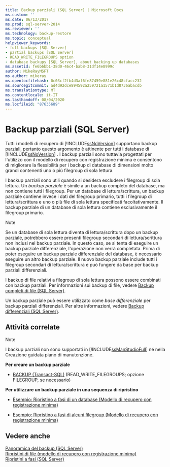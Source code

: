 ```yaml
---
title: Backup parziali (SQL Server) | Microsoft Docs
ms.custom: ''
ms.date: 06/13/2017
ms.prod: sql-server-2014
ms.reviewer: ''
ms.technology: backup-restore
ms.topic: conceptual
helpviewer_keywords:
- full backups [SQL Server]
- partial backups [SQL Server]
- READ_WRITE_FILEGROUPS option
- database backups [SQL Server], about backing up databases
ms.assetid: fe6b6bb1-38d0-46c4-bab8-31df14e8999c
author: MikeRayMSFT
ms.author: mikeray
ms.openlocfilehash: 0c03cf2fb4d3af6fe87459e881e26c48cfacc232
ms.sourcegitcommit: ad4d92dce894592a259721a1571b1d8736abacdb
ms.translationtype: MT
ms.contentlocale: it-IT
ms.lasthandoff: 08/04/2020
ms.locfileid: "87635689"
---
```

# <a name="partial-backups-sql-server"></a>Backup parziali (SQL Server)
  Tutti i modelli di recupero di [!INCLUDE[ssNoVersion](../../includes/ssnoversion-md.md)] supportano backup parziali, pertanto questo argomento è attinente per tutti i database di [!INCLUDE[ssNoVersion](../../includes/ssnoversion-md.md)] . I backup parziali sono tuttavia progettati per l'utilizzo con il modello di recupero con registrazione minima e consentono di migliorare la flessibilità per i backup di database di dimensioni molto grandi contenenti uno o più filegroup di sola lettura.  
  
 I backup parziali sono utili quando si desidera escludere i filegroup di sola lettura. Un *backup parziale* è simile a un backup completo del database, ma non contiene tutti i filegroup. Per un database di lettura/scrittura, un backup parziale contiene invece i dati del filegroup primario, tutti i filegroup di lettura/scrittura e uno o più file di sola lettura specificati facoltativamente. Il backup parziale di un database di sola lettura contiene esclusivamente il filegroup primario.  
  
> [!NOTE]  
>  Se un database di sola lettura diventa di lettura/scrittura dopo un backup parziale, potrebbero essere presenti filegroup secondari di lettura/scrittura non inclusi nel backup parziale. In questo caso, se si tenta di eseguire un backup parziale differenziale, l'operazione non verrà completata. Prima di poter eseguire un backup parziale differenziale del database, è necessario eseguire un altro backup parziale. Il nuovo backup parziale include tutti i filegroup secondari di lettura/scrittura e può fungere da base per backup parziali differenziali.  
  
 I backup di file relativi a filegroup di sola lettura possono essere combinati con backup parziali. Per informazioni sui backup di file, vedere [Backup completi di file &#40;SQL Server&#41;](full-file-backups-sql-server.md).  
  
 Un backup parziale può essere utilizzato come *base differenziale* per backup parziali differenziali. Per altre informazioni, vedere [Backup differenziali &#40;SQL Server&#41;](differential-backups-sql-server.md).  
  
##  <a name="related-tasks"></a><a name="RelatedTasks"></a> Attività correlate  
  
> [!NOTE]  
>  I backup parziali non sono supportati in [!INCLUDE[ssManStudioFull](../../includes/ssmanstudiofull-md.md)] né nella Creazione guidata piano di manutenzione.  
  
 **Per creare un backup parziale**  
  
-   [BACKUP &#40;Transact-SQL&#41;](/sql/t-sql/statements/backup-transact-sql) (READ_WRITE_FILEGROUPS; opzione FILEGROUP, se necessario)  
  
 **Per utilizzare un backup parziale in una sequenza di ripristino**  
  
-   [Esempio: Ripristino a fasi di un database &#40;Modello di recupero con registrazione minima&#41;](example-piecemeal-restore-of-database-simple-recovery-model.md)  
  
-   [Esempio: Ripristino a fasi di alcuni filegroup &#40;Modello di recupero con registrazione minima&#41;](example-piecemeal-restore-of-only-some-filegroups-simple-recovery-model.md)  
  
## <a name="see-also"></a>Vedere anche  
 [Panoramica del backup &#40;SQL Server&#41;](backup-overview-sql-server.md)   
 [Ripristini di file &#40;modello di recupero con registrazione minima&#41;](file-restores-simple-recovery-model.md)   
 [Ripristini a fasi &#40;SQL Server&#41;](piecemeal-restores-sql-server.md)  
  
  
